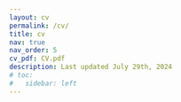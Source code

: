 ```yaml
---
layout: cv
permalink: /cv/
title: cv
nav: true
nav_order: 5
cv_pdf: CV.pdf
description: Last updated July 29th, 2024
# toc:
#   sidebar: left
---
```

